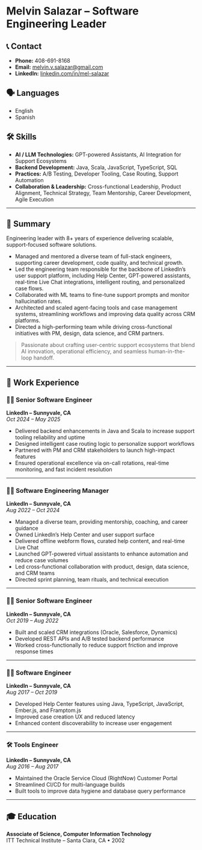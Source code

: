 # Melvin Salazar – Software Engineering Leader

## 📞 Contact

- **Phone:** 408-691-8168  
- **Email:** melvin.v.salazar@gmail.com  
- **LinkedIn:** [linkedin.com/in/mel-salazar](https://linkedin.com/in/mel-salazar)

## 🗣️ Languages

- English
- Spanish

## 🛠️ Skills

- **AI / LLM Technologies:** GPT-powered Assistants, AI Integration for Support Ecosystems  
- **Backend Development:** Java, Scala, JavaScript, TypeScript, SQL  
- **Practices:** A/B Testing, Developer Tooling, Case Routing, Support Automation  
- **Collaboration & Leadership:** Cross-functional Leadership, Product Alignment, Technical Strategy, Team Mentorship, Career Development, Agile Execution  

---

## 🧠 Summary

Engineering leader with 8+ years of experience delivering scalable, support-focused software solutions.

- Managed and mentored a diverse team of full-stack engineers, supporting career development, code quality, and technical growth.  
- Led the engineering team responsible for the backbone of LinkedIn’s user support platform, including Help Center, GPT-powered assistants, real-time Live Chat integrations, intelligent routing, and personalized case flows.  
- Collaborated with ML teams to fine-tune support prompts and monitor hallucination rates.  
- Architected and scaled agent-facing tools and case management systems, streamlining workflows and improving data quality across CRM platforms.  
- Directed a high-performing team while driving cross-functional initiatives with PM, design, data science, and CRM partners.  

> Passionate about crafting user-centric support ecosystems that blend AI innovation, operational efficiency, and seamless human-in-the-loop handoff.

---

## 💼 Work Experience

### 🧑‍💻 Senior Software Engineer  
**LinkedIn – Sunnyvale, CA**  
*Oct 2024 – May 2025*

- Delivered backend enhancements in Java and Scala to increase support tooling reliability and uptime  
- Designed intelligent case routing logic to personalize support workflows  
- Partnered with PM and CRM stakeholders to launch high-impact features  
- Ensured operational excellence via on-call rotations, real-time monitoring, and fast incident resolution  

---

### 👨‍🏫 Software Engineering Manager  
**LinkedIn – Sunnyvale, CA**  
*Aug 2022 – Oct 2024*

- Managed a diverse team, providing mentorship, coaching, and career guidance  
- Owned LinkedIn’s Help Center and user support surface  
- Delivered offline webform flows, curated help content, and real-time Live Chat  
- Launched GPT-powered virtual assistants to enhance automation and reduce case volumes  
- Led cross-functional collaboration with product, design, data science, and CRM teams  
- Directed sprint planning, team rituals, and technical execution  

---

### 👨‍💻 Senior Software Engineer  
**LinkedIn – Sunnyvale, CA**  
*Oct 2019 – Aug 2022*

- Built and scaled CRM integrations (Oracle, Salesforce, Dynamics)  
- Developed REST APIs and A/B tested backend performance  
- Worked cross-functionally to reduce support friction and improve response times  

---

### 👨‍💻 Software Engineer  
**LinkedIn – Sunnyvale, CA**  
*Aug 2017 – Oct 2019*

- Developed Help Center features using Java, TypeScript, JavaScript, Ember.js, and Framptom.js  
- Improved case creation UX and reduced latency  
- Enhanced content discoverability to increase user engagement  

---

### 🛠️ Tools Engineer  
**LinkedIn – Sunnyvale, CA**  
*Aug 2016 – Aug 2017*

- Maintained the Oracle Service Cloud (RightNow) Customer Portal  
- Streamlined CI/CD for multi-language builds  
- Built tools to improve data hygiene and database query performance  

---

## 🎓 Education

**Associate of Science, Computer Information Technology**  
ITT Technical Institute – Santa Clara, CA • 2002